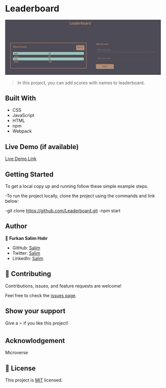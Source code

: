 # Leaderboard
![ScreenShot](/images/Capture.JPG)
> In this project, you can add scores with names to leaderboard.

## Built With

- CSS
- JavaScript
- HTML
- npm
- Webpack

## Live Demo (if available)

[Live Demo Link](https://fsher07.github.io/To-Do-List/)

## Getting Started

To get a local copy up and running follow these simple example steps.

-To run the project locally, clone the project using the commands and link below:

-git clone https://github.com/Leaderboard.git
-npm start
## Author

👤 **Furkan Salim Hıdır**

- GitHub: [Salim](https://github.com/Fsher07)
- Twitter: [Salim](https://twitter.com/furkansalimhdr1)
- LinkedIn: [Salim](https://www.linkedin.com/in/furkan-salim-h%C4%B1d%C4%B1r-3441ab1b2/)

## 🤝 Contributing

Contributions, issues, and feature requests are welcome!

Feel free to check the [issues page](../../issues/).

## Show your support

Give a ⭐️ if you like this project!

## Acknowlodgement
Microverse
## 📝 License

This project is [MIT](./MIT.md) licensed.
